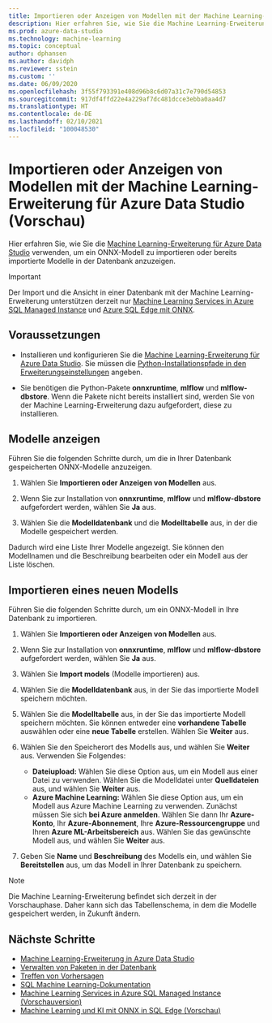```yaml
---
title: Importieren oder Anzeigen von Modellen mit der Machine Learning-Erweiterung
description: Hier erfahren Sie, wie Sie die Machine Learning-Erweiterung für Azure Data Studio verwenden, um ein ONNX-Modell zu importieren oder bereits importierte Modelle in der Datenbank anzuzeigen.
ms.prod: azure-data-studio
ms.technology: machine-learning
ms.topic: conceptual
author: dphansen
ms.author: davidph
ms.reviewer: sstein
ms.custom: ''
ms.date: 06/09/2020
ms.openlocfilehash: 3f55f793391e408d96b8c6d07a31c7e790d54853
ms.sourcegitcommit: 917df4ffd22e4a229af7dc481dcce3ebba0aa4d7
ms.translationtype: HT
ms.contentlocale: de-DE
ms.lasthandoff: 02/10/2021
ms.locfileid: "100048530"
---
```

# <a name="import-or-view-models-with-machine-learning-extension-for-azure-data-studio-preview"></a>Importieren oder Anzeigen von Modellen mit der Machine Learning-Erweiterung für Azure Data Studio (Vorschau)

Hier erfahren Sie, wie Sie die [Machine Learning-Erweiterung für Azure Data Studio](machine-learning-extension.md) verwenden, um ein ONNX-Modell zu importieren oder bereits importierte Modelle in der Datenbank anzuzeigen.

> [!IMPORTANT]
> Der Import und die Ansicht in einer Datenbank mit der Machine Learning-Erweiterung unterstützen derzeit nur [Machine Learning Services in Azure SQL Managed Instance](/azure/azure-sql/managed-instance/machine-learning-services-overview) und [Azure SQL Edge mit ONNX](/azure/azure-sql-edge/onnx-overview).

## <a name="prerequisites"></a>Voraussetzungen

- Installieren und konfigurieren Sie die [Machine Learning-Erweiterung für Azure Data Studio](machine-learning-extension.md). Sie müssen die [Python-Installationspfade in den Erweiterungseinstellungen](machine-learning-extension.md#settings) angeben.

- Sie benötigen die Python-Pakete **onnxruntime**, **mlflow** und **mlflow-dbstore**. Wenn die Pakete nicht bereits installiert sind, werden Sie von der Machine Learning-Erweiterung dazu aufgefordert, diese zu installieren.

## <a name="view-models"></a>Modelle anzeigen

Führen Sie die folgenden Schritte durch, um die in Ihrer Datenbank gespeicherten ONNX-Modelle anzuzeigen.

1. Wählen Sie **Importieren oder Anzeigen von Modellen** aus.

1. Wenn Sie zur Installation von **onnxruntime**, **mlflow** und **mlflow-dbstore** aufgefordert werden, wählen Sie **Ja** aus.

1. Wählen Sie die **Modelldatenbank** und die **Modelltabelle** aus, in der die Modelle gespeichert werden.

Dadurch wird eine Liste Ihrer Modelle angezeigt. Sie können den Modellnamen und die Beschreibung bearbeiten oder ein Modell aus der Liste löschen.

## <a name="import-a-new-model"></a>Importieren eines neuen Modells

Führen Sie die folgenden Schritte durch, um ein ONNX-Modell in Ihre Datenbank zu importieren.

1. Wählen Sie **Importieren oder Anzeigen von Modellen** aus.

1. Wenn Sie zur Installation von **onnxruntime**, **mlflow** und **mlflow-dbstore** aufgefordert werden, wählen Sie **Ja** aus.

1. Wählen Sie **Import models** (Modelle importieren) aus.

1. Wählen Sie die **Modelldatenbank** aus, in der Sie das importierte Modell speichern möchten.

1. Wählen Sie die **Modelltabelle** aus, in der Sie das importierte Modell speichern möchten. Sie können entweder eine **vorhandene Tabelle** auswählen oder eine **neue Tabelle** erstellen. Wählen Sie **Weiter** aus.

1. Wählen Sie den Speicherort des Modells aus, und wählen Sie **Weiter** aus. Verwenden Sie Folgendes:
    - **Dateiupload:** Wählen Sie diese Option aus, um ein Modell aus einer Datei zu verwenden. Wählen Sie die Modelldatei unter **Quelldateien** aus, und wählen Sie **Weiter** aus.
    - **Azure Machine Learning:** Wählen Sie diese Option aus, um ein Modell aus Azure Machine Learning zu verwenden. Zunächst müssen Sie sich **bei Azure anmelden**. Wählen Sie dann Ihr **Azure-Konto**, Ihr **Azure-Abonnement**, Ihre **Azure-Ressourcengruppe** und Ihren **Azure ML-Arbeitsbereich** aus. Wählen Sie das gewünschte Modell aus, und wählen Sie **Weiter** aus.

1. Geben Sie **Name** und **Beschreibung** des Modells ein, und wählen Sie **Bereitstellen** aus, um das Modell in Ihrer Datenbank zu speichern.

> [!NOTE]
> Die Machine Learning-Erweiterung befindet sich derzeit in der Vorschauphase. Daher kann sich das Tabellenschema, in dem die Modelle gespeichert werden, in Zukunft ändern.

## <a name="next-steps"></a>Nächste Schritte

- [Machine Learning-Erweiterung in Azure Data Studio](machine-learning-extension.md)
- [Verwalten von Paketen in der Datenbank](machine-learning-extension-manage-packages.md)
- [Treffen von Vorhersagen](machine-learning-extension-predictions.md)
- [SQL Machine Learning-Dokumentation](../../machine-learning/index.yml)
- [Machine Learning Services in Azure SQL Managed Instance (Vorschauversion)](/azure/azure-sql/managed-instance/machine-learning-services-overview)
- [Machine Learning und KI mit ONNX in SQL Edge (Vorschau)](/azure/azure-sql-edge/onnx-overview)
